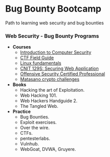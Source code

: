 # Bug Bounty Bootcamp

Path to learning web security and bug bounties

### Web Security - Bug Bounty Programs

* **Courses**
  * [Introduction to Computer Security](https://tuftsdev.github.io/DefenseAgainstTheDarkArts/index-summer.html)
  * [CTF Field Guide](https://trailofbits.github.io/ctf/)
  * [Linux fundamentals](https://ryanstutorials.net/linuxtutorial/)
  * [CNIT 129S: Securing Web Application](https://samsclass.info/129S/129S_F16.shtml)
  * [Offensive Security Certified Professional](https://www.offensive-security.com/information-security-certifications/oscp-offensive-security-certified-professional/)
  * [Matasano crypto challenges](https://cryptopals.com/)
* **Books**
  * Hacking the art of Exploitation.
  * Web Hacking 101.
  * Web Hackers Handguide 2.
  * The Tangled Web.
* **Practice**
  * Bug Bounties.
  * Exploit exercises.
  * Over the wire.
  * CTFs.
  * pentesterlabs.
  * Vulnhub.
  * WebGoat, DVWA, Gruyere.
